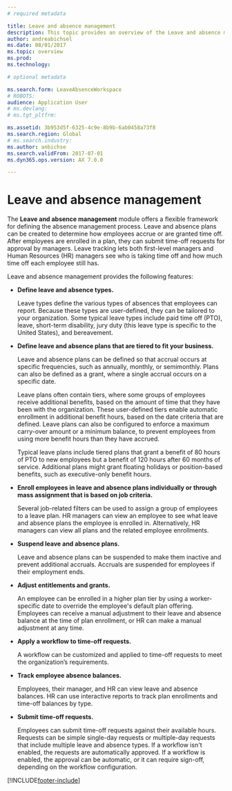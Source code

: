 ```yaml
---
# required metadata

title: Leave and absence management
description: This topic provides an overview of the Leave and absence management module. 
author: andreabichsel
ms.date: 08/01/2017
ms.topic: overview
ms.prod: 
ms.technology: 

# optional metadata

ms.search.form: LeaveAbsenceWorkspace
# ROBOTS: 
audience: Application User
# ms.devlang: 
# ms.tgt_pltfrm: 

ms.assetid: 3b953d5f-6325-4c9e-8b9b-6ab0458a73f8
ms.search.region: Global
# ms.search.industry: 
ms.author: anbichse
ms.search.validFrom: 2017-07-01
ms.dyn365.ops.version: AX 7.0.0

---
```

# Leave and absence management

The **Leave and absence management** module offers a flexible framework for defining the absence management process. Leave and absence plans can be created to determine how employees accrue or are granted time off. After employees are enrolled in a plan, they can submit time-off requests for approval by managers. Leave tracking lets both first-level managers and Human Resources (HR) managers see who is taking time off and how much time off each employee still has.  

Leave and absence management provides the following features: 

- **Define leave and absence types.**

    Leave types define the various types of absences that employees can report. Because these types are user-defined, they can be tailored to your organization. Some typical leave types include paid time off (PTO), leave, short-term disability, jury duty (this leave type is specific to the United States), and bereavement. 

- **Define leave and absence plans that are tiered to fit your business.**

    Leave and absence plans can be defined so that accrual occurs at specific frequencies, such as annually, monthly, or semimonthly. Plans can also be defined as a grant, where a single accrual occurs on a specific date. 

    Leave plans often contain tiers, where some groups of employees receive additional benefits, based on the amount of time that they have been with the organization. These user-defined tiers enable automatic enrollment in additional benefit hours, based on the date criteria that are defined. Leave plans can also be configured to enforce a maximum carry-over amount or a minimum balance, to prevent employees from using more benefit hours than they have accrued. 

    Typical leave plans include tiered plans that grant a benefit of 80 hours of PTO to new employees but a benefit of 120 hours after 60 months of service. Additional plans might grant floating holidays or position-based benefits, such as executive-only benefit hours.

- **Enroll employees in leave and absence plans individually or through mass assignment that is based on job criteria.**

    Several job-related filters can be used to assign a group of employees to a leave plan. HR managers can view an employee to see what leave and absence plans the employee is enrolled in. Alternatively, HR managers can view all plans and the related employee enrollments.

- **Suspend leave and absence plans.**

    Leave and absence plans can be suspended to make them inactive and prevent additional accruals. Accruals are suspended for employees if their employment ends.  

- **Adjust entitlements and grants.**

    An employee can be enrolled in a higher plan tier by using a worker-specific date to override the employee's default plan offering. Employees can receive a manual adjustment to their leave and absence balance at the time of plan enrollment, or HR can make a manual adjustment at any time. 

- **Apply a workflow to time-off requests.**

     A workflow can be customized and applied to time-off requests to meet the organization’s requirements.  

- **Track employee absence balances.**

    Employees, their manager, and HR can view leave and absence balances. HR can use interactive reports to track plan enrollments and time-off balances by type. 

- **Submit time-off requests.**

    Employees can submit time-off requests against their available hours. Requests can be simple single-day requests or multiple-day requests that include multiple leave and absence types. If a workflow isn't enabled, the requests are automatically approved. If a workflow is enabled, the approval can be automatic, or it can require sign-off, depending on the workflow configuration.


[!INCLUDE[footer-include](../includes/footer-banner.md)]